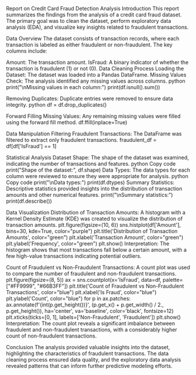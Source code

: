 Report on Credit Card Fraud Detection Analysis
Introduction
This report summarizes the findings from the analysis of a credit card fraud dataset. The primary goal was to clean the dataset, perform exploratory data analysis (EDA), and visualize key insights related to fraudulent transactions.

Data Overview
The dataset consists of transaction records, where each transaction is labeled as either fraudulent or non-fraudulent. The key columns include:

Amount: The transaction amount.
IsFraud: A binary indicator of whether the transaction is fraudulent (1) or not (0).
Data Cleaning Process
Loading the Dataset: The dataset was loaded into a Pandas DataFrame.
Missing Values Check: The analysis identified any missing values across columns.
python
print("\nMissing values in each column:")
print(df.isnull().sum())

Removing Duplicates: Duplicate entries were removed to ensure data integrity.
python
df = df.drop_duplicates()

Forward Filling Missing Values: Any remaining missing values were filled using the forward fill method.
df.ffill(inplace=True)

Data Manipulation
Filtering Fraudulent Transactions: The DataFrame was filtered to extract only fraudulent transactions.
fraudulent_df = df[df['IsFraud'] == 1]

Statistical Analysis
Dataset Shape: The shape of the dataset was examined, indicating the number of transactions and features.
python
Copy code
print("Shape of the dataset:", df.shape)
Data Types: The data types for each column were reviewed to ensure they were appropriate for analysis.
python
Copy code
print("\nData types:")
print(df.dtypes)
Summary Statistics: Descriptive statistics provided insights into the distribution of transaction amounts and other numerical features.
print("\nSummary statistics:")
print(df.describe())

Data Visualization
Distribution of Transaction Amounts: A histogram with a Kernel Density Estimate (KDE) was created to visualize the distribution of transaction amounts.
plt.figure(figsize=(10, 6))
sns.histplot(df['Amount'], bins=30, kde=True, color="purple")
plt.title('Distribution of Transaction Amounts', color="green")
plt.xlabel('Transaction Amount', color="green")
plt.ylabel('Frequency', color="green")
plt.show()
Interpretation: The histogram shows that most transactions fall below a certain amount, with a few high-value transactions indicating potential outliers.

Count of Fraudulent vs Non-Fraudulent Transactions: A count plot was used to compare the number of fraudulent and non-fraudulent transactions.
plt.figure(figsize=(8, 5))
ax = sns.countplot(x='IsFraud', data=df, palette=["#FF9999", "#66B3FF"])
plt.title('Count of Fraudulent vs Non-Fraudulent Transactions', color="blue")
plt.xlabel('Is Fraud', color="blue")
plt.ylabel('Count', color="blue")
for p in ax.patches:
    ax.annotate(f'{int(p.get_height())}', 
                (p.get_x() + p.get_width() / 2., p.get_height()), 
                ha='center', va='baseline', 
                color='black', fontsize=12)
plt.xticks(ticks=[0, 1], labels=['Non-Fraudulent', 'Fraudulent'])
plt.show()
Interpretation: The count plot reveals a significant imbalance between fraudulent and non-fraudulent transactions, with a considerably higher count of non-fraudulent transactions.

Conclusion
The analysis provided valuable insights into the dataset, highlighting the characteristics of fraudulent transactions. The data cleaning process ensured data quality, and the exploratory data analysis revealed patterns that can inform further predictive modeling efforts.


